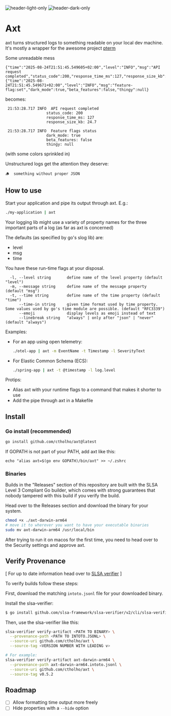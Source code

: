 ![header-light-only](https://github.com/user-attachments/assets/800c7b87-55d1-40f7-9cb4-2ea6f1a32be5#gh-light-mode-only)
![header-dark-only](https://github.com/user-attachments/assets/9d121acb-de3f-4bfb-9a1c-b9bf6ce8063a#gh-dark-mode-only)
# Axt

axt turns structured logs to something readable on your local dev machine.
It's mostly a wrapper for the awesome project [pterm](github.com/pterm)

Some unreadable mess

```
{"time":"2025-08-24T21:51:45.549605+02:00","level":"INFO","msg":"API request completed","status_code":200,"response_time_ms":127,"response_size_kb":24.7}
{"time":"2025-08-24T21:51:45.549671+02:00","level":"INFO","msg":"feature-flag:set","dark_mode":true,"beta_features":false,"thingy":null}
```

becomes:

```
 21:53:28.717 INFO  API request completed
                  status_code: 200
                  response_time_ms: 127
                  response_size_kb: 24.7

 21:53:28.717 INFO  Feature flags status
                  dark_mode: true
                  beta_features: false
                  thingy: null
```

(with some colors sprinkled in)

Unstructured logs get the attention they deserve:

```
🪵  something without proper JSON
```

## How to use

Start your application and pipe its output through axt. E.g.:

```bash
./my-application | axt
```

Your logging lib might use a variety of property names for the three important
parts of a log (as far as axt is concerned)

The defaults (as specified by go's slog lib) are:

  - level
  - msg
  - time

You have these run-time flags at your disposal.

```
  -l, --level string       define name of the level property (default "level")
  -m, --message string     define name of the message property (default "msg")
  -t, --time string        define name of the time property (default "time")
      --time-in string     given time format used by time property. Some values used by go's time module are possible. (default "RFC3339")
      --emoji              display levels as emoji instead of text
      --linebreak string   "always" | only after "json" | "never" (default "always")
```

Examples:

- For an app using open telemetry:
  ```bash
  ./otel-app | axt -m EventName -t Timestamp -l SeverityText
  ```

- For Elastic Common Schema (ECS):
  ```bash
  ./spring-app | axt -t @timestamp -l log.level
  ```

Protips:

 - Alias axt with your runtime flags to a command that makes it shorter to use
 - Add the pipe through axt in a Makefile

## Install

### Go install (recommended)

```bash
go install github.com/ctholho/axt@latest
```

If GOPATH is not part of your PATH, add axt like this:

```
echo "alias axt=$(go env GOPATH)/bin/axt" >> ~/.zshrc
```

### Binaries

Builds in the "Releases" section of this repository are built with the SLSA
Level 3 Compliant Go builder, which comes with strong guarantees that nobody
tampered with this build if you verify the build.

Head over to the Releases section and download the binary for your system.

```bash
chmod +x ./axt-darwin-arm64
# move it to wherever you want to have your executable binaries
sudo mv axt-darwin-arm64 /usr/local/bin
```

After trying to run it on macos for the first time, you need to head over to the
Security settings and approve axt.

## Verify Provenance

[ For up to date information head over to [SLSA verifier](https://github.com/slsa-framework/slsa-verifier#available-options) ]

To verify builds follow these steps:

First, download the matching `intoto.jsonl` file for your downloaded binary.

Install the slsa-verifier:

```bash
$ go install github.com/slsa-framework/slsa-verifier/v2/cli/slsa-verifier@v2.7.1
```

Then, use the slsa-verifier like this:

```bash
slsa-verifier verify-artifact <PATH TO BINARY> \
  --provenance-path <PATH TO INTOTO.JSONL> \
  --source-uri github.com/ctholho/axt \
  --source-tag <VERSION NUMBER WITH LEADING v>

# For example:
slsa-verifier verify-artifact axt-darwin-arm64 \
  --provenance-path axt-darwin-arm64.intoto.jsonl \
  --source-uri github.com/ctholho/axt \
  --source-tag v0.5.2
```

## Roadmap

- [ ] Allow formatting time output more freely
- [ ] Hide properties with a `--hide` option
